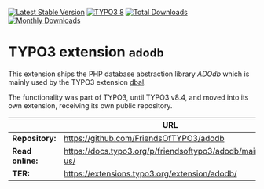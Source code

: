 [![Latest Stable Version](https://poser.pugx.org/friendsoftypo3/adodb/v/stable.svg)](https://extensions.typo3.org/extension/adodb/)
[![TYPO3 8](https://img.shields.io/badge/TYPO3-8-orange.svg?style=flat-square)](https://get.typo3.org/version/8)
[![Total Downloads](https://poser.pugx.org/friendsoftypo3/adodb/d/total.svg)](https://packagist.org/packages/friendsoftypo3/adodb)
[![Monthly Downloads](https://poser.pugx.org/friendsoftypo3/adodb/d/monthly)](https://packagist.org/packages/friendsoftypo3/adodb)

# TYPO3 extension ``adodb``

This extension ships the PHP database abstraction library *ADOdb* which is
mainly used by the TYPO3 extension
[dbal](https://extensions.typo3.org/extension/dbal/).

The functionality was part of TYPO3, until TYPO3 v8.4, and moved into its own
extension, receiving its own public repository.

|                  | URL                                                       |
|------------------|-----------------------------------------------------------|
| **Repository:**  | https://github.com/FriendsOfTYPO3/adodb                   |
| **Read online:** | https://docs.typo3.org/p/friendsoftypo3/adodb/main/en-us/ |
| **TER:**         | https://extensions.typo3.org/extension/adodb/             |

